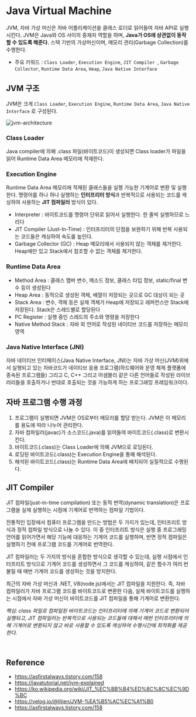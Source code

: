 # Java Virtual Machine

JVM, 자바 가상 머신은 자바 어플리케이션을 클래스 로더로 읽어들여 자바 API로 실행시킨다.
JVM은 Java와 OS 사이의 중재자 역할을 하며,  **Java가 OS에 상관없이 동작할 수 있도록 해준다.**
스택 기반의 가상머신이며, 메모리 관리(Garbage Collection)를 수행한다.

- 주요 키워드 :  ```Class Loader```, ```Execution Engine```, ```JIT Compiler ```, ```Garbage Collector```,  ```Runtime Data Area```, ```Heap```,  ```Java Native Interface``` 


## JVM 구조

JVM은 크게 ```Class Loader```,  ```Execution Engine```, ```Runtime Data Area```, ```Java Native Interface``` 로 구성된다.

![jvm-architecture](img/jvm-architecture.png)


### Class Loader

Java compiler에 의해 .class 파일(바이트코드)이 생성되면 Class loader가 파일을 읽어 Runtime Data Area 메모리에 적재한다.



### Execution Engine

Runtime Data Area 메모리에 적재된 클래스들을 실행 가능한 기계어로 변환 및 실행한다. 명령어를 하나 하나 실행하는 **인터프리터 방식**과 반복적으로 사용되는 코드를 캐싱하여 사용하는 **JIT 컴파일러** 방식이 있다. 

- Interpreter : 바이트코드를 명령어 단위로 읽어서 실행한다. 한 줄씩 실행하므로 느리다
- JIT Compiler (Just-In-Time) : 인터프리터의 단점을 보완하기 위해 반복 사용되는 코드들은 캐싱하여 속도를 높인다.
- Garbage Collector (GC) : Heap 메모리에서 사용되지 않는 객체를 제거한다. Heap에만 있고 Stack에서 참조할 수 없는 객체를 제거한다.



### Runtime Data Area

- Method Area : 클래스 멤버 변수, 메소드 정보, 클래스 타입 정보, static/final 변수 등이 생성된다
- Heap Area : 동적으로 생성된 객체, 배열이 저장되는 곳으로 GC 대상이 되는 곳
- Stack Area : 변수, 객체 등은 실제 객체가 Heap에 저장되고 레퍼런스만 Stack에 저장된다. Stack은 스레드별로 할당된다
- PC Register : 실행 중인 스레드의 주소와 명령을 저장한다
- Native Method Stack : 자바 외 언어로 작성된 네이티브 코드를 저장하는 메모리 영역



### Java Native Interface (JNI)

자바 네이티브 인터페이스(Java Native Interface, JNI)는 자바 가상 머신(JVM)위에서 실행되고 있는 자바코드가 네이티브 응용 프로그램(하드웨어와 운영 체제 플랫폼에 종속된 프로그램들) 그리고 C, C++ 그리고 어샘블리 같은 다른 언어들로 작성된 라이브러리들을 호출하거나 반대로 호출되는 것을 가능하게 하는 프로그래밍 프레임워크이다.



## 자바 프로그램 수행 과정
1. 프로그램이 실행되면 JVM은 OS로부터 메모리를 할당 받는다. JVM은 이 메모리를 용도에 따라 나누어 관리한다.
2. 자바 컴파일러(javac)가 소스코드(.java)를 읽어들여 바이트코드(.class)로 변환시킨다.
3. 바이트코드(.class)는 Class Loader에 의해 JVM으로 로딩된다.
4. 로딩된 바이트코드(.class)는 Execution Engine을 통해 해석된다.
5. 해석된 바이트코드(.class)는 Runtime Data Area에 배치되어 실질적으로 수행된다.



## JIT Compiler
JIT 컴파일(just-in-time compilation) 또는 동적 번역(dynamic translation)은 프로그램을 실제 실행하는 시점에 기계어로 번역하는 컴파일 기법이다.

전통적인 입장에서 컴퓨터 프로그램을 만드는 방법은 두 가지가 있는데, 인터프리트 방식과 정적 컴파일 방식으로 나눌 수 있다. 이 중 인터프리트 방식은 실행 중 프로그래밍 언어를 읽어가면서 해당 기능에 대응하는 기계어 코드를 실행하며, 반면 정적 컴파일은 실행하기 전에 프로그램 코드를 기계어로 번역한다.

JIT 컴파일러는 두 가지의 방식을 혼합한 방식으로 생각할 수 있는데, 실행 시점에서 인터프리트 방식으로 기계어 코드를 생성하면서 그 코드를 캐싱하여, 같은 함수가 여러 번 불릴 때 매번 기계어 코드를 생성하는 것을 방지한다.

최근의 자바 가상 머신과 .NET, V8(node.js)에서는 JIT 컴파일을 지원한다. 즉, 자바 컴파일러가 자바 프로그램 코드를 바이트코드로 변환한 다음, 실제 바이트코드를 실행하는 시점에서 자바 가상 머신이 바이트코드를 JIT 컴파일을 통해 기계어로 변환한다.

*핵심: class 파일로 컴파일된 바이트코드는 인터프리터에 의해 기계어 코드로 변환되어 실행되고, JIT 컴파일러는 반복적으로 사용되는 코드들에 대해서 매번 인터프리터에 의해 기계어로 변환되지 않고 바로 사용할 수 있도록 캐싱하여 수행시간에 최적화를 제공한다.*


<br>


## Reference
- https://asfirstalways.tistory.com/158
- https://javatutorial.net/jvm-explained
- https://ko.wikipedia.org/wiki/JIT_%EC%BB%B4%ED%8C%8C%EC%9D%BC
- https://velog.io/@litien/JVM-%EA%B5%AC%EC%A1%B0
- https://asfirstalways.tistory.com/158
